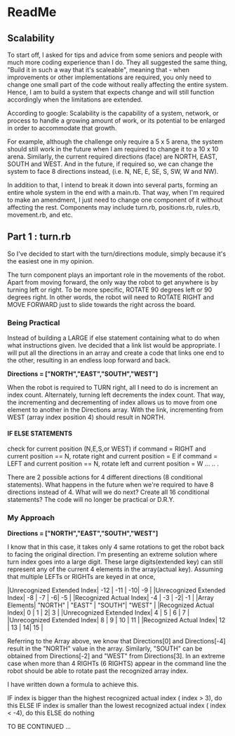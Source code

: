 # ReadMe

## Scalability
To start off, I asked for tips and advice from some seniors and people with much more coding experience than I do. They all suggested the same thing, "Build it in such a way that it's scaleable", meaning that - when improvements or other implementations are required, you only need to change one small part of the code without really affecting the entire system. Hence, I am to build a system that expects change and will still function accordingly when the limitations are extended.

According to google:
Scalability is the capability of a system, network, or process to handle a growing amount of work, or its potential to be enlarged in order to accommodate that growth.

For example, although the challenge only require a 5 x 5 arena, the system should still work in the future when I am required to change it to a 10 x 10 arena. Similarly, the current required directions (face) are NORTH, EAST, SOUTH and WEST. And in the future, if required so, we can change the system to face 8 directions instead, (i.e. N, NE, E, SE, S, SW, W and NW).

In addition to that, I intend to break it down into several parts, forming an entire whole system in the end with a main.rb. That way, when I'm required to make an amendment, I just need to change one component of it without affecting the rest. Components may include turn.rb, positions.rb, rules.rb, movement.rb, and etc.

## Part 1 : turn.rb
So I've decided to start with the turn/directions module, simply because it's the easiest one in my opinion.

The turn component plays an important role in the movements of the robot. Apart from moving forward, the only way the robot to get anywhere is by turning left or right. To be more specific, ROTATE 90 degrees left or 90 degrees right. In other words, the robot will need to ROTATE RIGHT and MOVE FORWARD just to slide towards the right across the board.

### Being Practical
Instead of building a LARGE if else statement containing what to do when what instructions given. Ive decided that a link list would be appropriate. I will put all the directions in an array and create a code that links one end to the other, resulting in an endless loop forward and back.

**Directions = ["NORTH","EAST","SOUTH","WEST"]**

When the robot is required to TURN right, all I need to do is increment an index count. Alternately, turning left decrements the index count. That way, the incrementing and decrementing of index allows us to move from one element to another in the Directions array. With the link, incrementing from WEST (array index position 4) should result in NORTH.

#### IF ELSE STATEMENTS

check for current position (N,E,S,or WEST)
  if command = RIGHT and current position == N,
  rotate right and current position = E
  if command = LEFT and current position == N,
  rotate left and current position = W
  ...
  ..
  .

There are 2 possible actions for 4 different directions (8 conditional statements). What happens in the future when we're required to have 8 directions instead of 4. What will we do next? Create all 16 conditional statements? The code will no longer be practical or D.R.Y.

### My Approach
**Directions = ["NORTH","EAST","SOUTH","WEST"]**

I know that in this case, it takes only 4 same rotations to get the robot back to facing the original direction. I'm presenting an extreme solution where turn index goes into a large digit. These large digits(extended key) can still represent any of the current 4 elements in the array(actual key). Assuming that multiple LEFTs or RIGHTs are keyed in at once,

|Unrecognized Extended Index| -12 | -11 | -10| -9 |
|Unrecognized Extended Index| -8 | -7 | -6| -5 |
|Recognized Actual Index| -4 | -3 | -2| -1 |
|Array Elements| "NORTH" | "EAST" | "SOUTH"| "WEST" |
|Recognized Actual Index| 0 | 1 | 2| 3 |
|Unrecognized Extended Index| 4 | 5 | 6 | 7 |
|Unrecognized Extended Index| 8 | 9 | 10 | 11 |
|Recognized Actual Index| 12 | 13 | 14| 15 |

Referring to the Array above, we know that Directions[0] and Directions[-4] result in the "NORTH" value in the array. Similarly, "SOUTH" can be obtained from Directions[-2] and "WEST" from Directions[3]. In an extreme case when more than 4 RIGHTs (6 RIGHTS) appear in the command line the robot should be able to rotate past the recognized array index.

I have written down a formula to achieve this.

IF index is bigger than the highest recognized actual index ( index > 3),
do this
ELSE IF index is smaller than the lowest recognized actual index ( index < -4),
do this
ELSE
do nothing

TO BE CONTINUED ...

